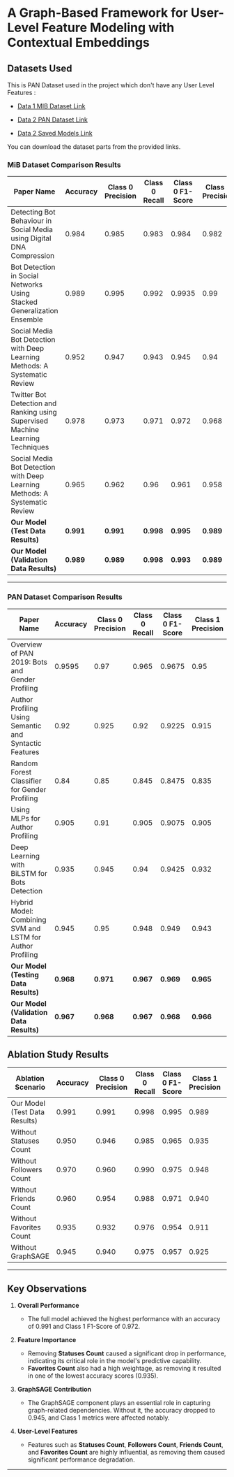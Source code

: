 # A Graph-Based Framework for User-Level Feature Modeling with Contextual Embeddings

## Datasets Used

This is PAN Dataset used in the project which don't have any User Level Features :

- [Data 1 MIB Dataset Link](http://mib.projects.iit.cnr.it/dataset.html)
  
- [Data 2 PAN Dataset Link](https://github.com/HamedBabaei/PAN2019_bots_gender_profiling)

- [Data 2 Saved Models Link](https://drive.google.com/drive/folders/1kIC9QREwYQOxwAp0h5NoSQxfbbBQ67Ke?usp=sharing)

You can download the dataset parts from the provided links.

### **MiB Dataset Comparison Results**

| Paper Name                                      | Accuracy | Class 0 Precision | Class 0 Recall | Class 0 F1-Score | Class 1 Precision | Class 1 Recall | Class 1 F1-Score |
|------------------------------------------------|----------|--------------------|----------------|------------------|-------------------|----------------|------------------|
| Detecting Bot Behaviour in Social Media using Digital DNA Compression | 0.984    | 0.985              | 0.983          | 0.984            | 0.982             | 0.98           | 0.981            |
| Bot Detection in Social Networks Using Stacked Generalization Ensemble | 0.989    | 0.995              | 0.992          | 0.9935           | 0.99              | 0.988          | 0.989            |
| Social Media Bot Detection with Deep Learning Methods: A Systematic Review | 0.952    | 0.947              | 0.943          | 0.945            | 0.94              | 0.937          | 0.9385           |
| Twitter Bot Detection and Ranking using Supervised Machine Learning Techniques | 0.978    | 0.973              | 0.971          | 0.972            | 0.968             | 0.965          | 0.9665           |
| Social Media Bot Detection with Deep Learning Methods: A Systematic Review | 0.965    | 0.962              | 0.96           | 0.961            | 0.958             | 0.957          | 0.9575           |
| **Our Model (Test Data Results)**              | **0.991** | **0.991**          | **0.998**      | **0.995**        | **0.989**         | **0.955**      | **0.972**        |
| **Our Model (Validation Data Results)**        | **0.989** | **0.989**          | **0.998**      | **0.993**        | **0.989**         | **0.944**      | **0.966**        |

---

### **PAN Dataset Comparison Results**

| Paper Name                                      | Accuracy | Class 0 Precision | Class 0 Recall | Class 0 F1-Score | Class 1 Precision | Class 1 Recall | Class 1 F1-Score |
|------------------------------------------------|----------|--------------------|----------------|------------------|-------------------|----------------|------------------|
| Overview of PAN 2019: Bots and Gender Profiling | 0.9595   | 0.97               | 0.965          | 0.9675           | 0.95              | 0.955          | 0.9525           |
| Author Profiling Using Semantic and Syntactic Features | 0.92      | 0.925              | 0.92           | 0.9225           | 0.915             | 0.918          | 0.9165           |
| Random Forest Classifier for Gender Profiling  | 0.84     | 0.85               | 0.845          | 0.8475           | 0.835             | 0.83           | 0.8325           |
| Using MLPs for Author Profiling                | 0.905    | 0.91               | 0.905          | 0.9075           | 0.905             | 0.9            | 0.9025           |
| Deep Learning with BiLSTM for Bots Detection   | 0.935    | 0.945              | 0.94           | 0.9425           | 0.932             | 0.93           | 0.931            |
| Hybrid Model: Combining SVM and LSTM for Author Profiling | 0.945    | 0.95               | 0.948          | 0.949            | 0.943             | 0.94           | 0.9415           |
| **Our Model (Testing Data Results)**           | **0.968** | **0.971**          | **0.967**      | **0.969**        | **0.965**         | **0.969**      | **0.968**        |
| **Our Model (Validation Data Results)**        | **0.967** | **0.968**          | **0.967**      | **0.968**        | **0.966**         | **0.966**      | **0.966**        |

## Ablation Study Results

| Ablation Scenario            | Accuracy | Class 0 Precision | Class 0 Recall | Class 0 F1-Score | Class 1 Precision | Class 1 Recall | Class 1 F1-Score |
|------------------------------|----------|-------------------|----------------|------------------|-------------------|----------------|------------------|
| Our Model (Test Data Results) | 0.991    | 0.991             | 0.998          | 0.995            | 0.989             | 0.955          | 0.972            |
| Without Statuses Count       | 0.950    | 0.946             | 0.985          | 0.965            | 0.935             | 0.910          | 0.922            |
| Without Followers Count      | 0.970    | 0.960             | 0.990          | 0.975            | 0.948             | 0.940          | 0.944            |
| Without Friends Count        | 0.960    | 0.954             | 0.988          | 0.971            | 0.940             | 0.920          | 0.930            |
| Without Favorites Count      | 0.935    | 0.932             | 0.976          | 0.954            | 0.911             | 0.901          | 0.905            |
| Without GraphSAGE            | 0.945    | 0.940             | 0.975          | 0.957            | 0.925             | 0.905          | 0.914            |

---

## Key Observations

1. **Overall Performance**
   - The full model achieved the highest performance with an accuracy of 0.991 and Class 1 F1-Score of 0.972.
   
2. **Feature Importance**
   - Removing **Statuses Count** caused a significant drop in performance, indicating its critical role in the model's predictive capability.
   - **Favorites Count** also had a high weightage, as removing it resulted in one of the lowest accuracy scores (0.935).

3. **GraphSAGE Contribution**
   - The GraphSAGE component plays an essential role in capturing graph-related dependencies. Without it, the accuracy dropped to 0.945, and Class 1 metrics were affected notably.

4. **User-Level Features**
   - Features such as **Statuses Count**, **Followers Count**, **Friends Count**, and **Favorites Count** are highly influential, as removing them caused significant performance degradation.

---
